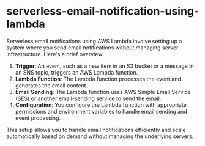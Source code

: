 # serverless-email-notification-using-lambda
Serverless email notifications using AWS Lambda involve setting up a system where you send email notifications without managing server infrastructure. Here's a brief overview:

1. **Trigger**: An event, such as a new item in an S3 bucket or a message in an SNS topic, triggers an AWS Lambda function.
2. **Lambda Function**: The Lambda function processes the event and generates the email content.
3. **Email Sending**: The Lambda function uses AWS Simple Email Service (SES) or another email-sending service to send the email.
4. **Configuration**: You configure the Lambda function with appropriate permissions and environment variables to handle email sending and event processing.

This setup allows you to handle email notifications efficiently and scale automatically based on demand without managing the underlying servers.
